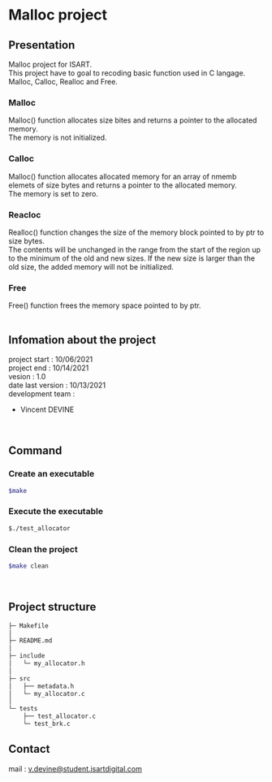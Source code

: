 # Malloc project

## Presentation
Malloc project for ISART.\
This project have to goal to recoding basic function used in C langage. Malloc, Calloc, Realloc and Free.

### Malloc
Malloc() function allocates size bites and returns a pointer to the allocated memory.\
The memory is not initialized.

### Calloc
Malloc() function allocates allocated memory for an array of nmemb elemets of size bytes and returns a pointer to the allocated memory.\
The memory is set to zero.

### Reacloc
Realloc() function changes the size of the memory block pointed to by ptr to size bytes.\
The contents will be unchanged in the range from the start of the region up to the minimum of the old and new sizes. If the new size is larger  than  the old size, the added memory will not be initialized. 

### Free
Free() function frees the memory space pointed to by ptr.\
</br>

## Infomation about the project
project start : 10/06/2021\
project end : 10/14/2021\
vesion : 1.0\
date last version : 10/13/2021\
development team :
- Vincent DEVINE
</br>

## Command
### Create an executable
```sh
$make
```
### Execute the executable
```sh
$./test_allocator
```
### Clean the project
```sh
$make clean
```
</br>

## Project structure
```sh
├─ Makefile
│
├─ README.md
│
├─ include
│   └─ my_allocator.h
│
├─ src
│   ├── metadata.h
│   └─ my_allocator.c
│
└─ tests
    ├── test_allocator.c
    └─ test_brk.c
```

## Contact
mail : v.devine@student.isartdigital.com
